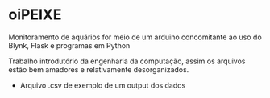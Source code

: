 # oiPEIXE
Monitoramento de aquários for meio de um arduino concomitante ao uso do Blynk, Flask e programas em Python


Trabalho introdutório da engenharia da computação, assim os arquivos estão bem amadores e relativamente desorganizados.
 - Arquivo .csv de exemplo de um output dos dados
